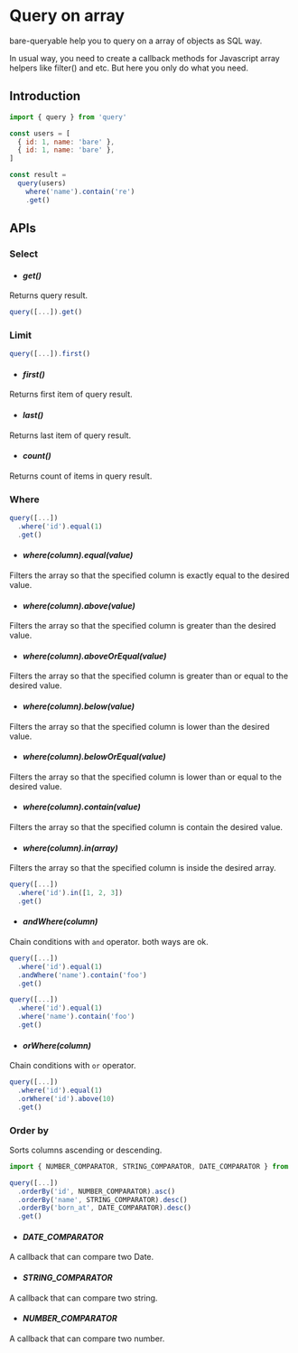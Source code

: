 Query on array
==============

bare-queryable help you to query on a array of objects 
as SQL way.

In usual way,  you need to create a callback methods
for Javascript array helpers like filter() and etc.
But here you only do what you need.

Introduction
------------

```javascript
import { query } from 'query'

const users = [
  { id: 1, name: 'bare' },
  { id: 1, name: 'bare' },
]

const result = 
  query(users)
    where('name').contain('re')
    .get()
```

APIs
----

### Select

- #### _get()_

Returns query result.

```javascript
query([...]).get()

```

### Limit

```javascript
query([...]).first()

```

- #### _first()_

Returns first item of query result.

- #### _last()_

Returns last item of query result.

- #### _count()_

Returns count of items in query result.

### Where

```javascript
query([...])
  .where('id').equal(1)
  .get()
```

- #### _where(column).equal(value)_

Filters the array so that the specified column is exactly equal to the desired value.

- #### _where(column).above(value)_

Filters the array so that the specified column is greater than the desired value.

- #### _where(column).aboveOrEqual(value)_

Filters the array so that the specified column is greater than or equal to the desired value.

- #### _where(column).below(value)_

Filters the array so that the specified column is lower than the desired value.

- #### _where(column).belowOrEqual(value)_

Filters the array so that the specified column is lower than or equal to the desired value.

- #### _where(column).contain(value)_

Filters the array so that the specified column is contain the desired value.

- #### _where(column).in(array)_

Filters the array so that the specified column is inside the desired array.

```javascript
query([...])
  .where('id').in([1, 2, 3])
  .get()
```

- #### _andWhere(column)_

Chain conditions with `and` operator. both ways are ok.

```javascript
query([...])
  .where('id').equal(1)
  .andWhere('name').contain('foo')
  .get()

query([...])
  .where('id').equal(1)
  .where('name').contain('foo')
  .get()
```

- #### _orWhere(column)_

Chain conditions with `or` operator.

```javascript
query([...])
  .where('id').equal(1)
  .orWhere('id').above(10)
  .get()
```

### Order by

Sorts columns ascending or descending.

```javascript
import { NUMBER_COMPARATOR, STRING_COMPARATOR, DATE_COMPARATOR } from 'bare-queryable'

query([...])
  .orderBy('id', NUMBER_COMPARATOR).asc()
  .orderBy('name', STRING_COMPARATOR).desc()
  .orderBy('born_at', DATE_COMPARATOR).desc()
  .get()
```

- #### _DATE_COMPARATOR_

A callback that can compare two Date.

- #### _STRING_COMPARATOR_

A callback that can compare two string.

- #### _NUMBER_COMPARATOR_

A callback that can compare two number.
